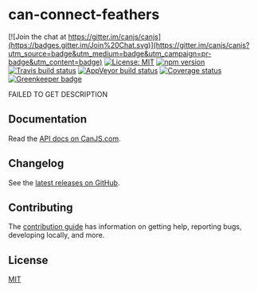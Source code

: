 # can-connect-feathers

[![Join the chat at https://gitter.im/canjs/canjs](https://badges.gitter.im/Join%20Chat.svg)](https://gitter.im/canjs/canjs?utm_source=badge&utm_medium=badge&utm_campaign=pr-badge&utm_content=badge)
[![License: MIT](https://img.shields.io/badge/license-MIT-blue.svg)](https://github.com/canjs/can-connect-feathers/blob/master/LICENSE.md)
[![npm version](https://badge.fury.io/js/can-connect-feathers.svg)](https://www.npmjs.com/package/can-connect-feathers)
[![Travis build status](https://travis-ci.org/canjs/can-connect-feathers.svg?branch=master)](https://travis-ci.org/canjs/can-connect-feathers)
[![AppVeyor build status](https://ci.appveyor.com/api/projects/status/github/canjs/can-connect-feathers?branch=master&svg=true)](https://ci.appveyor.com/project/matthewp/can-connect-feathers)
[![Coverage status](https://coveralls.io/repos/github/canjs/can-connect-feathers/badge.svg?branch=master)](https://coveralls.io/github/canjs/can-connect-feathers?branch=master)
[![Greenkeeper badge](https://badges.greenkeeper.io/canjs/can-connect-feathers.svg)](https://greenkeeper.io/)

FAILED TO GET DESCRIPTION

## Documentation

Read the [API docs on CanJS.com](https://canjs.com/doc/can-connect-feathers.html).

## Changelog

See the [latest releases on GitHub](https://github.com/canjs/can-connect-feathers/releases).

## Contributing

The [contribution guide](https://github.com/canjs/can-connect-feathers/blob/master/CONTRIBUTING.md) has information on getting help, reporting bugs, developing locally, and more.

## License

[MIT](https://github.com/canjs/can-connect-feathers/blob/master/LICENSE.md)

